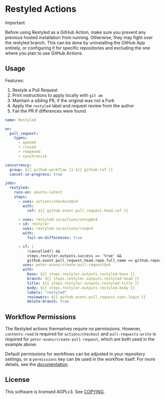 # Restyled Actions

> [!IMPORTANT]
> Before using Restyled as a GitHub Action, make sure you prevent any previous
> hosted installation from running. Otherwise, they may fight over the restyled
> branch. This can be done by uninstalling the GitHub App entirely, or
> configuring it for specific repositories and excluding the one where you plan
> to use GitHub Actions.

## Usage

Features:

1. Restyle a Pull Request
2. Print instructions to apply locally with `git am`
3. Maintain a sibling PR, if the original was not a Fork
4. Apply the `restyled` label and request review from the author
5. Fail the PR if differences were found

```yaml
name: Restyled

on:
  pull_request:
    types:
      - opened
      - closed
      - reopened
      - synchronize

concurrency:
  group: ${{ github.workflow }}-${{ github.ref }}
  cancel-in-progress: true

jobs:
  restyled:
    runs-on: ubuntu-latest
    steps:
      - uses: actions/checkout@v4
        with:
          ref: ${{ github.event.pull_request.head.ref }}

      - uses: restyled-io/actions/setup@v4
      - id: restyler
        uses: restyled-io/actions/run@v4
        with:
          fail-on-differences: true

      - if: |
          !cancelled() &&
          steps.restyler.outputs.success == 'true' &&
          github.event.pull_request.head.repo.full_name == github.repository
        uses: peter-evans/create-pull-request@v6
        with:
          base: ${{ steps.restyler.outputs.restyled-base }}
          branch: ${{ steps.restyler.outputs.restyled-head }}
          title: ${{ steps.restyler.outputs.restyled-title }}
          body: ${{ steps.restyler.outputs.restyled-body }}
          labels: "restyled"
          reviewers: ${{ github.event.pull_request.user.login }}
          delete-branch: true
```

## Workflow Permissions

The Restyled actions themselves require no permissions. However, `contents:read`
is required for `actions/checkout` and `pull-requests:write` is required for
`peter-evans/create-pull-request`, which are both used in the example above.

Default permissions for workflows can be adjusted in your repository settings,
or a `permissions` key can be used in the workflow itself. For more details, see
the [documentation][permissions-docs].

[permissions-docs]: https://docs.github.com/actions/reference/authentication-in-a-workflow#modifying-the-permissions-for-the-github_token

## License

This software is licensed AGPLv3. See [COPYING](./COPYING).
